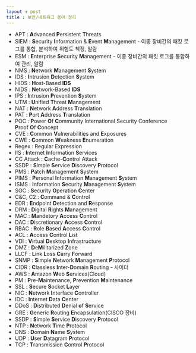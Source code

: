 ```yaml
---
layout : post
title : 보안/네트워크 용어 정리
---
```


- APT : **A**dvanced **P**ersistent **T**hreats
- SIEM : **S**ecurity **I**nformation & **E**vent **M**anagement - 이종 장비간의 패킷 로그를 통합, 분석하여 위험도 책정, 알람
- ESM : **E**nterprise **S**ecurity **M**anagement - 이종 장비간의 패킷 로그를 통합하여 관리, 알람
- NMS : **N**etwork **M**anagement **S**ystem
- IDS : **I**ntrusion **D**etection **S**ystem
- HIDS : **H**ost-Based **IDS**
- NIDS : **N**etwork-Based **IDS**
- IPS : **I**ntrusion **P**revention **S**ystem
- UTM : **U**nified **T**hreat **M**anagement
- NAT : **N**etwork **A**ddress **T**ranslation
- PAT : **P**ort **A**ddress **T**ranslation
- POC : **P**ower **O**f **C**ommunity International Security Conference<br>**P**roof **O**f **C**oncept
- CVE : **C**ommon **V**ulnerabilities and **E**xposures
- CWE : **C**ommon **W**eakness **E**numeration
- Regex : Regular Expression
- IIS : **I**nternet **I**nformation **S**ervices
- CC Attack : **C**ache-**C**ontrol Attack
- SSDP : **S**imple **S**ervice **D**iscovery **P**rotocol
- PMS : **P**atch **M**anagement **S**ystem
- PIMS : **P**ersonal **I**nformation **M**anagement **S**ystem
- ISMS : **I**nformation **S**ecurity **M**anagement **S**ystem
- SOC : **S**ecurity **O**peration **C**enter
- C&C, C2 : **C**ommand & **C**ontrol
- EDR : **E**ndpoint **D**etection and **R**esponse
- DRM : **D**igital **R**ights **M**anagement
- MAC : **M**andetory **A**ccess **C**ontrol
- DAC : **D**iscretionary **A**ccess **C**ontrol
- RBAC : **R**ole **B**ased **A**ccess **C**ontrol
- ACL : **A**ccess **C**ontrol **L**ist
- VDI : **V**irtual **D**esktop **I**nfrastructure
- DMZ : **D**e**M**ilitarized **Z**one
- LLCF : **L**ink **L**oss **C**arry **F**orward
- SNMP : **S**imple **N**etwork **M**anagement **P**rotocol
- CIDR : **C**lassless **I**nter-**D**omain **R**outing - 사이더
- AWS : **A**mazon **W**eb **S**ervices(Cloud)
- PM : **P**re-**M**aintenance, **P**revention **M**aintenance
- SSL : **S**ecure **S**ocket **L**ayer
- NIC : **N**etwork **I**nterface **C**ontroller
- IDC : **I**nternet **D**ata **C**enter
- DDoS : **D**istributed **D**enial **o**f **S**ervice
- GRE : **G**eneric **R**outing **E**ncapsulation(CISCO 장비)
- SSDP : **S**imple **S**ervice **D**iscovery **P**rotocol
- NTP : **N**etwork **T**ime **P**rotocol
- DNS : **D**omain **N**ame **S**ystem
- UDP : **U**ser **D**atagram **P**rotocol
- TCP : **T**ransmission **C**ontrol **P**rotocol 
